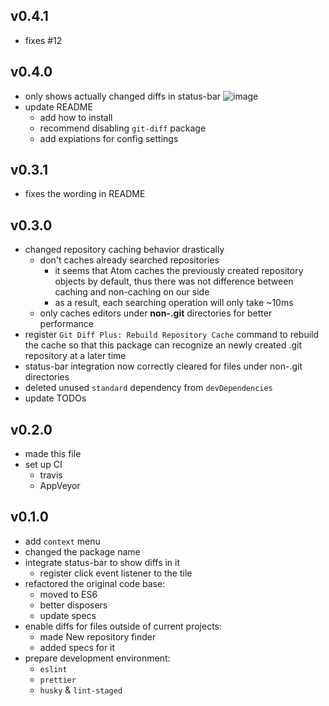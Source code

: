 ## v0.4.1

- fixes #12

## v0.4.0

- only shows actually changed diffs in status-bar
![image](https://user-images.githubusercontent.com/40514306/60886819-da6a5180-a28d-11e9-99d6-9ba1ee658cd5.png)
- update README
  * add how to install
  * recommend disabling `git-diff` package
  * add expiations for config settings

## v0.3.1

- fixes the wording in README

## v0.3.0

- changed repository caching behavior drastically
  * don't caches already searched repositories
    + it seems that Atom caches the previously created repository objects by default, thus there was not difference between caching and non-caching on our side
    + as a result, each searching operation will only take ~10ms
  * only caches editors under **non-.git** directories for better performance
- register `Git Diff Plus: Rebuild Repository Cache` command to rebuild the cache so that this package can recognize an newly created .git repository at a later time
- status-bar integration now correctly cleared for files under non-.git directories
- deleted unused `standard` dependency from `devDependencies`
- update TODOs

## v0.2.0

- made this file
- set up CI
  * travis
  * AppVeyor

## v0.1.0

- add `context` menu
- changed the package name
- integrate status-bar to show diffs in it
  * register click event listener to the tile
- refactored the original code base:
  * moved to ES6
  * better disposers
  * update specs
- enable diffs for files outside of current projects:
  * made New repository finder
  * added specs for it
- prepare development environment:
  * `eslint`
  * `prettier`
  * `husky` & `lint-staged`
